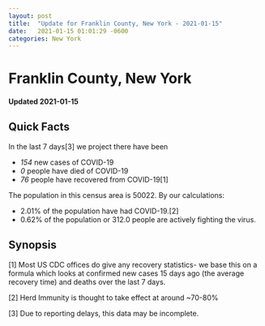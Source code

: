 ```yaml
---
layout: post
title:  "Update for Franklin County, New York - 2021-01-15"
date:   2021-01-15 01:01:29 -0600
categories: New York
---
```


# Franklin County, New York
#### Updated 2021-01-15

## Quick Facts

In the last 7 days[3] we project there have been
- *154* new cases of COVID-19
- *0* people have died of COVID-19
- *76* people have recovered from COVID-19[1]

The population in this census area is 50022. By our calculations:
- 2.01% of the population have had COVID-19.[2]
- 0.62% of the population or 312.0 people are actively fighting the virus.

## Synopsis




[1] Most US CDC offices do give any recovery statistics- we base this on a formula which looks at confirmed new cases
15 days ago (the average recovery time) and deaths over the last 7 days.

[2] Herd Immunity is thought to take effect at around ~70-80%

[3] Due to reporting delays, this data may be incomplete.
 
    